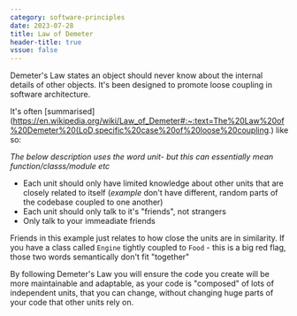 ```yaml
---
category: software-principles
date: 2023-07-28
title: Law of Demeter
header-title: true
vssue: false
---
```


Demeter's Law states an object should never know about the internal details of other objects. It's been designed to promote loose coupling in software architecture.

It's often [summarised](https://en.wikipedia.org/wiki/Law_of_Demeter#:~:text=The%20Law%20of%20Demeter%20(LoD,specific%20case%20of%20loose%20coupling.) like so:

*The below description uses the word unit- but this can essentially mean function/classs/module etc*

-  Each unit should only have limited knowledge about other units that are closely related to itself (*example* don't have different, random parts of the codebase coupled to one another)
- Each unit should only talk to it's "friends", not strangers
- Only talk to your immeadiate friends

Friends in this example just relates to how close the units are in similarity. If you have a class called `Engine` tightly coupled to `Food` - this is a big red flag, those two words semantically don't fit "together"

By following Demeter's Law you will ensure the code you create will be more maintainable and adaptable, as your code is "composed" of lots of independent units, that you can change, without changing huge parts of your code that other units rely on.